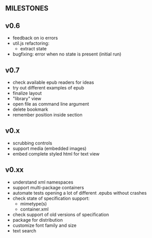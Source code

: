 ## MILESTONES

## v0.6
- feedback on io errors
- util.js refactoring:
	- extract state
- bugfixing: error when no state is present (initial run)


## v0.7
- check available epub readers for ideas
- try out different examples of epub
- finalize layout
- "library" view
- open file as command line argument
- delete bookmark
- remember position inside section

## v0.x
- scrubbing controls
- support media (embedded images)
- embed complete styled html for text view


## v0.xx
- understand xml namespaces
- support multi-package containers
- automate tests opening a lot of different .epubs without crashes
- check state of specification support:
	- mimetype(s)
	- container.xml
- check support of old versions of specification
- package for distribution
- customize font family and size
- text search
